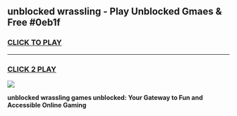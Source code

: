 
## unblocked wrassling - Play Unblocked Gmaes & Free #0eb1f
<h3>
<a href="https://news.freeplayer.one?title=unblocked_wrassling&ref=24F">CLICK TO PLAY</a></h3>
<hr>

<h3>
<a href="https://news.freeplayer.one?title=unblocked_wrassling&ref=24F">CLICK 2 PLAY</a>
  
</h3>

<a href="https://news.freeplayer.one?title=unblocked_wrassling&ref=24F/"><img src="https://clearcache.store/games.png"></a>


**unblocked wrassling games unblocked: Your Gateway to Fun and Accessible Online Gaming**
